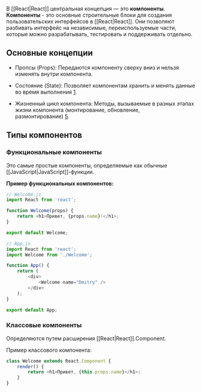 В [[React|React]] центральная концепция — это **компоненты**. **Компоненты** - это основные строительные блоки для создания пользовательских интерфейсов в [[React|React]]. Они позволяют разбивать интерфейс на независимые, переиспользуемые части, которые можно разрабатывать, тестировать и поддерживать отдельно.

## Основные концепции

- Пропсы (Props): Передаются компоненту сверху вниз и нельзя изменять внутри компонента.

- Состояние (State): Позволяет компонентам хранить и менять данные во время выполнения [1](https://ru.legacy.reactjs.org/docs/components-and-props.html).

- Жизненный цикл компонента: Методы, вызываемые в разных этапах жизни компонента (монтирование, обновление, размонтирование) [5](https://ru.legacy.reactjs.org/docs/react-component.html).

## Типы компонентов
### Функциональные компоненты

Это самые простые компоненты, определяемые как обычные [[JavaScript|JavaScript]]-функции.

**Пример функциональных компонентов:**

```JavaScript
// Welcome.js
import React from 'react';

function Welcome(props) {
    return <h1>Привет, {props.name}!</h1>;
}

export default Welcome;
```

```JavaScript
// App.js
import React from 'react';
import Welcome from './Welcome';

function App() {
    return (
        <div>
            <Welcome name="Dmitry" />
        </div>
    );
}

export default App;
```

### Классовые компоненты

Определяются путем расширения [[React|React]].Component.

Пример классового компонента:

```JavaScript
class Welcome extends React.Component {
	render() {
		return <h1>Привет, {this.props.name}</h1>;
	}
}

```


